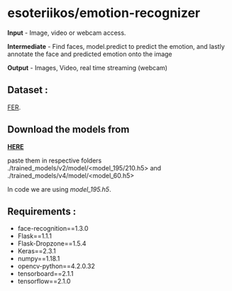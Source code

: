 # esoteriikos/emotion-recognizer
**Input** - Image, video or webcam access.

**Intermediate** - Find faces, model.predict to predict the emotion, and lastly annotate the face and predicted emotion onto the image

**Output** - Images, Video, real time streaming (webcam) 

## Dataset : 
[FER](https://www.kaggle.com/c/challenges-in-representation-learning-facial-expression-recognition-challenge/data).

## Download the models from 
__[HERE](https://drive.google.com/open?id=1G05pHE3QN264BAmfKOf761MveEuQaxR8)__

paste them in respective folders
./trained_models/v2/model/<model_195/210.h5> and ./trained_models/v4/model/<model_60.h5>

In code we are using _model_195.h5_.


## Requirements : 

- face-recognition==1.3.0
- Flask==1.1.1
- Flask-Dropzone==1.5.4
- Keras==2.3.1
- numpy==1.18.1
- opencv-python==4.2.0.32
- tensorboard==2.1.1
- tensorflow==2.1.0

